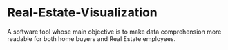 # Real-Estate-Visualization
A software tool whose main objective is to make data comprehension more readable for both home buyers and Real Estate employees.

